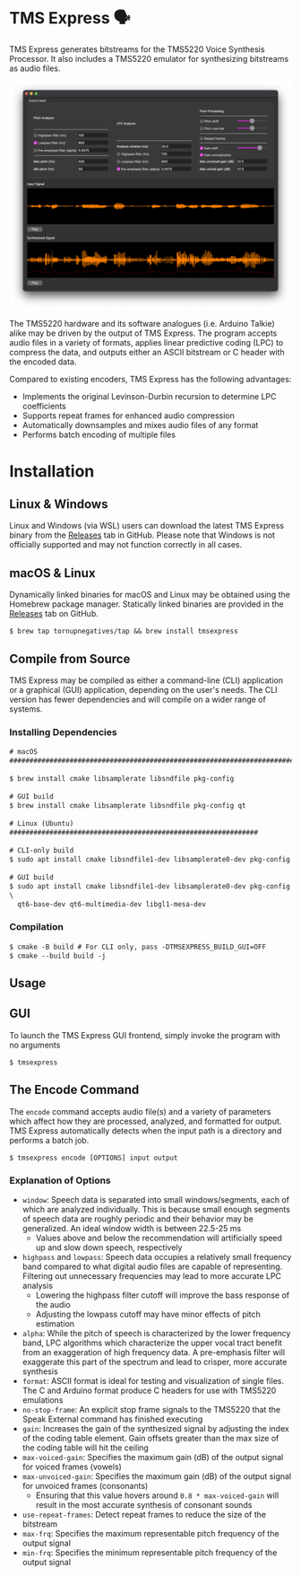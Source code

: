 # TMS Express 🗣
TMS Express generates bitstreams for the TMS5220 Voice Synthesis Processor. It
also includes a TMS5220 emulator for synthesizing bitstreams as audio files.

![TMS Express GUI Screenshot](doc/screenshot.png)

The TMS5220 hardware and its software analogues (i.e. Arduino Talkie) alike may
be driven by the output of TMS Express. The program accepts audio files in a
variety of formats, applies linear predictive coding (LPC) to compress the data,
and outputs either an ASCII bitstream or C header with the encoded data.

Compared to existing encoders, TMS Express has the following advantages:
- Implements the original Levinson-Durbin recursion to determine LPC
  coefficients
- Supports repeat frames for enhanced audio compression
- Automatically downsamples and mixes audio files of any format
- Performs batch encoding of multiple files

# Installation

## Linux & Windows

Linux and Windows (via WSL) users can download the latest TMS Express binary
from the [Releases](https://github.com/tornupnegatives/TMS-Express/releases)
tab in GitHub. Please note that Windows is not officially supported and may not
function correctly in all cases.

## macOS & Linux

Dynamically linked binaries for macOS and Linux may be obtained using the
Homebrew package manager. Statically linked binaries are provided in the
[Releases](https://github.com/tornupnegatives/TMS-Express/releases) tab on
GitHub.

```shell
$ brew tap tornupnegatives/tap && brew install tmsexpress
```

## Compile from Source

TMS Express may be compiled as either a command-line (CLI) application or a
graphical (GUI) application, depending on the user's needs. The CLI version
has fewer dependencies and will compile on a wider range of systems.

### Installing Dependencies

```shell
# macOS #######################################################################

$ brew install cmake libsamplerate libsndfile pkg-config

# GUI build
$ brew install cmake libsamplerate libsndfile pkg-config qt

# Linux (Ubuntu) ##############################################################

# CLI-only build
$ sudo apt install cmake libsndfile1-dev libsamplerate0-dev pkg-config

# GUI build
$ sudo apt install cmake libsndfile1-dev libsamplerate0-dev pkg-config \
  qt6-base-dev qt6-multimedia-dev libgl1-mesa-dev
```

### Compilation
```shell
$ cmake -B build # For CLI only, pass -DTMSEXPRESS_BUILD_GUI=OFF
$ cmake --build build -j
```

## Usage
## GUI
To launch the TMS Express GUI frontend, simply invoke the program with no
arguments

```shell
$ tmsexpress
```

## The Encode Command
The `encode` command accepts audio file(s) and a variety of parameters which
affect how they are processed, analyzed, and formatted for output. TMS Express
automatically detects when the input path is a directory and performs a batch
job.

```shell
$ tmsexpress encode [OPTIONS] input output
```

### Explanation of Options
- `window`: Speech data is separated into small windows/segments, each of which
  are analyzed individually. This is because small enough segments of speech
  data are roughly periodic and their behavior may be generalized. An ideal
  window width is between 22.5-25 ms
  - Values above and below the recommendation will artificially speed up and
    slow down speech, respectively
- `highpass` and `lowpass`: Speech data occupies a relatively small frequency
  band compared to what digital audio files are capable of representing.
  Filtering out unnecessary frequencies may lead to more accurate LPC analysis
  - Lowering the highpass filter cutoff will improve the bass response of the
    audio
  - Adjusting the lowpass cutoff may have minor effects of pitch estimation
- `alpha`: While the pitch of speech is characterized by the lower frequency
  band, LPC algorithms which characterize the upper vocal tract benefit from an
  exaggeration of high frequency data. A pre-emphasis filter will exaggerate
  this part of the spectrum and lead to crisper, more accurate synthesis
- `format`: ASCII format is ideal for testing and visualization of single
  files. The C and Arduino format produce C headers for use with TMS5220
  emulations
- `no-stop-frame`: An explicit stop frame signals to the TMS5220 that the
  Speak External command has finished executing
- `gain`: Increases the gain of the synthesized signal by adjusting the index
  of the coding table element. Gain offsets greater than the max size of the
  coding table will hit the ceiling
- `max-voiced-gain`: Specifies the maximum gain (dB) of the output signal for
  voiced frames (vowels)
- `max-unvoiced-gain`: Specifies the maximum gain (dB) of the output signal for
  unvoiced frames (consonants)
  - Ensuring that this value hovers around `0.8 * max-voiced-gain` will result
    in the most accurate synthesis of consonant sounds
- `use-repeat-frames`: Detect repeat frames to reduce the size of the bitstream
- `max-frq`: Specifies the maximum representable pitch frequency of the output
  signal
- `min-frq`: Specifies the minimum representable pitch frequency of the output
  signal
